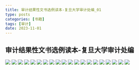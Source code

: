```yaml
---
title: 审计结果性文书选例读本-复旦大学审计处编_01
type: posts
categories: [书籍]
tags: [审计]
date: 2023-11-01
---
```

## 审计结果性文书选例读本-复旦大学审计处编

![](https://img.richfan.site/book/审计结果性文书选例读本-复旦大学审计处编/审计结果性文书选例读本-复旦大学审计处编(OCR)_页面_221.jpg)
![](https://img.richfan.site/book/审计结果性文书选例读本-复旦大学审计处编/审计结果性文书选例读本-复旦大学审计处编(OCR)_页面_222.jpg)
![](https://img.richfan.site/book/审计结果性文书选例读本-复旦大学审计处编/审计结果性文书选例读本-复旦大学审计处编(OCR)_页面_223.jpg)
![](https://img.richfan.site/book/审计结果性文书选例读本-复旦大学审计处编/审计结果性文书选例读本-复旦大学审计处编(OCR)_页面_224.jpg)
![](https://img.richfan.site/book/审计结果性文书选例读本-复旦大学审计处编/审计结果性文书选例读本-复旦大学审计处编(OCR)_页面_225.jpg)
![](https://img.richfan.site/book/审计结果性文书选例读本-复旦大学审计处编/审计结果性文书选例读本-复旦大学审计处编(OCR)_页面_226.jpg)
![](https://img.richfan.site/book/审计结果性文书选例读本-复旦大学审计处编/审计结果性文书选例读本-复旦大学审计处编(OCR)_页面_227.jpg)
![](https://img.richfan.site/book/审计结果性文书选例读本-复旦大学审计处编/审计结果性文书选例读本-复旦大学审计处编(OCR)_页面_228.jpg)
![](https://img.richfan.site/book/审计结果性文书选例读本-复旦大学审计处编/审计结果性文书选例读本-复旦大学审计处编(OCR)_页面_229.jpg)
![](https://img.richfan.site/book/审计结果性文书选例读本-复旦大学审计处编/审计结果性文书选例读本-复旦大学审计处编(OCR)_页面_230.jpg)
![](https://img.richfan.site/book/审计结果性文书选例读本-复旦大学审计处编/审计结果性文书选例读本-复旦大学审计处编(OCR)_页面_231.jpg)
![](https://img.richfan.site/book/审计结果性文书选例读本-复旦大学审计处编/审计结果性文书选例读本-复旦大学审计处编(OCR)_页面_232.jpg)
![](https://img.richfan.site/book/审计结果性文书选例读本-复旦大学审计处编/审计结果性文书选例读本-复旦大学审计处编(OCR)_页面_233.jpg)
![](https://img.richfan.site/book/审计结果性文书选例读本-复旦大学审计处编/审计结果性文书选例读本-复旦大学审计处编(OCR)_页面_234.jpg)
![](https://img.richfan.site/book/审计结果性文书选例读本-复旦大学审计处编/审计结果性文书选例读本-复旦大学审计处编(OCR)_页面_235.jpg)
![](https://img.richfan.site/book/审计结果性文书选例读本-复旦大学审计处编/审计结果性文书选例读本-复旦大学审计处编(OCR)_页面_236.jpg)
![](https://img.richfan.site/book/审计结果性文书选例读本-复旦大学审计处编/审计结果性文书选例读本-复旦大学审计处编(OCR)_页面_237.jpg)
![](https://img.richfan.site/book/审计结果性文书选例读本-复旦大学审计处编/审计结果性文书选例读本-复旦大学审计处编(OCR)_页面_238.jpg)
![](https://img.richfan.site/book/审计结果性文书选例读本-复旦大学审计处编/审计结果性文书选例读本-复旦大学审计处编(OCR)_页面_239.jpg)
![](https://img.richfan.site/book/审计结果性文书选例读本-复旦大学审计处编/审计结果性文书选例读本-复旦大学审计处编(OCR)_页面_240.jpg)